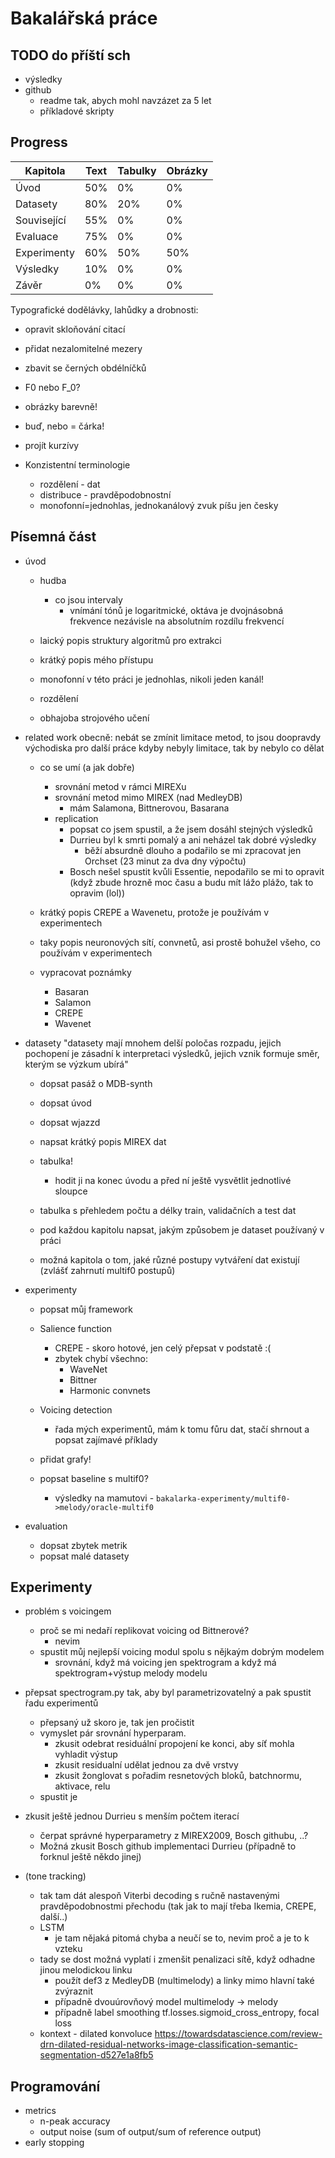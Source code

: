 # Bakalářská práce

## TODO do příští sch
- výsledky
- github
    - readme tak, abych mohl navzázet za 5 let
    - příkladové skripty

## Progress

| Kapitola    | Text | Tabulky | Obrázky |
| ----------- | ---- | ------- | ------- |
| Úvod        | 50%  | 0%      | 0%      |
| Datasety    | 80%  | 20%     | 0%      |
| Související | 55%  | 0%      | 0%      |
| Evaluace    | 75%  | 0%      | 0%      |
| Experimenty | 60%  | 50%     | 50%     |
| Výsledky    | 10%  | 0%      | 0%      |
| Závěr       | 0%   | 0%      | 0%      |

Typografické dodělávky, lahůdky a drobnosti:
- opravit skloňování citací
- přidat nezalomitelné mezery
- zbavit se černých obdélníčků
- F0 nebo F_0?

- obrázky barevně!

- buď, nebo = čárka!
- projít kurzívy

- Konzistentní terminologie
    - rozdělení - dat
    - distribuce - pravděpodobnostní
    - monofonní=jednohlas, jednokanálový zvuk píšu jen česky


## Písemná část


- úvod
    - hudba
        - co jsou intervaly
            - vnímání tónů je logaritmické, oktáva je dvojnásobná frekvence nezávisle na absolutním rozdílu frekvencí
    - laický popis struktury algoritmů pro extrakci
    - krátký popis mého přístupu

    - monofonní v této práci je jednohlas, nikoli jeden kanál!
    - rozdělení 

    - obhajoba strojového učení

- related work
obecně: nebát se zmínit limitace metod, to jsou doopravdy východiska pro další práce
kdyby nebyly limitace, tak by nebylo co dělat

    - co se umí (a jak dobře)
        - srovnání metod v rámci MIREXu
        - srovnání metod mimo MIREX (nad MedleyDB)
            - mám Salamona, Bittnerovou, Basarana
        - replication
            - popsat co jsem spustil, a že jsem dosáhl stejných výsledků
            - Durrieu byl k smrti pomalý a ani neházel tak dobré výsledky
                - běží absurdně dlouho a podařilo se mi zpracovat jen Orchset (23 minut za dva dny výpočtu)
            - Bosch nešel spustit kvůli Essentie, nepodařilo se mi to opravit (když zbude hrozně moc času a budu mít lážo plážo, tak to opravim (lol))

    - krátký popis CREPE a Wavenetu, protože je používám v experimentech
    - taky popis neuronových sítí, convnetů, asi prostě bohužel všeho, co používám v experimentech

    - vypracovat poznámky
        - Basaran
        - Salamon
        - CREPE
        - Wavenet

- datasety
    "datasety mají mnohem delší poločas rozpadu, jejich pochopení je zásadní k interpretaci výsledků, jejich vznik formuje směr, kterým se výzkum ubírá"

    - dopsat pasáž o MDB-synth
    - dopsat úvod
    - dopsat wjazzd
    - napsat krátký popis MIREX dat
    - tabulka!
        - hodit ji na konec úvodu a před ní ještě vysvětlit jednotlivé sloupce
    - tabulka s přehledem počtu a délky train, validačních a test dat

    - pod každou kapitolu napsat, jakým způsobem je dataset používaný v práci

    - možná kapitola o tom, jaké různé postupy vytváření dat existují (zvlášť zahrnutí multif0 postupů)

- experimenty
    - popsat můj framework
    - Salience function
        - CREPE - skoro hotové, jen celý přepsat v podstatě :(
        - zbytek chybí všechno:
            - WaveNet
            - Bittner
            - Harmonic convnets
    - Voicing detection
        - řada mých experimentů, mám k tomu fůru dat, stačí shrnout a popsat zajímavé příklady
    - přidat grafy!

    - popsat baseline s multif0?
        - výsledky na mamutovi - `bakalarka-experimenty/multif0->melody/oracle-multif0`

- evaluation
    - dopsat zbytek metrik
    - popsat malé datasety

## Experimenty

- problém s voicingem
    - proč se mi nedaří replikovat voicing od Bittnerové?
        - nevim
    - spustit můj nejlepší voicing modul spolu s nějkaým dobrým modelem
        - srovnání, když má voicing jen spektrogram a když má spektrogram+výstup melody modelu

- přepsat spectrogram.py tak, aby byl parametrizovatelný a pak spustit řadu experimentů
    - přepsaný už skoro je, tak jen pročistit
    - vymyslet pár srovnání hyperparam.
        - zkusit odebrat residuální propojení ke konci, aby síť mohla vyhladit výstup
        - zkusit residualní udělat jednou za dvě vrstvy
        - zkusit žonglovat s pořadim resnetových bloků, batchnormu, aktivace, relu
    - spustit je

- zkusit ještě jednou Durrieu s menším počtem iterací
    - čerpat správné hyperparametry z MIREX2009, Bosch githubu, ..?
    - Možná zkusit Bosch github implementaci Durrieu (případně to forknul ještě někdo jinej)

- (tone tracking)
    - tak tam dát alespoň Viterbi decoding s ručně nastavenými pravděpodobnostmi přechodu (tak jak to mají třeba Ikemia, CREPE, další..)
    - LSTM
        - je tam nějaká pitomá chyba a neučí se to, nevim proč a je to k vzteku
    - tady se dost možná vyplatí i zmenšit penalizaci sítě, když odhadne jinou melodickou linku
        - použít def3 z MedleyDB (multimelody) a linky mimo hlavní také zvýraznit
        - případně dvouúrovňový model multimelody -> melody
        - případně label smoothing tf.losses.sigmoid_cross_entropy, focal loss
    - kontext - dilated konvoluce https://towardsdatascience.com/review-drn-dilated-residual-networks-image-classification-semantic-segmentation-d527e1a8fb5

## Programování

- metrics
    - n-peak accuracy
    - output noise (sum of output/sum of reference output)
- early stopping
